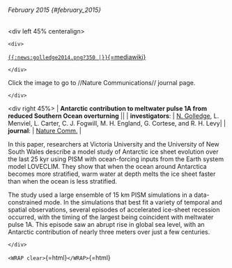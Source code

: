 ###### February 2015 {#february_2015}

\<div left 45% centeralign\>

```{=html}
<div>
```
[`{{:news:golledge2014.png?350 |}}`{=mediawiki}](http://www.nature.com/ncomms/2014/140929/ncomms6107/full/ncomms6107.html)

```{=html}
</div>
```
Click the image to go to //Nature Communications// journal page.

```{=html}
</div>
```
\<div right 45%\> \| **Antarctic contribution to meltwater pulse 1A
from reduced Southern Ocean overturning** \|\| \|
**investigators**: \| [N.
Golledge](http://www.victoria.ac.nz/antarctic/about/staff/nick-golledge),
L. Menviel, L. Carter, C. J. Fogwill, M. H. England, G. Cortese, and R.
H. Levy\| \| **journal**: \| [Nature
Comm.](http://www.nature.com/naturecommunications) \|

In this paper, researchers at Victoria University and the University of
New South Wales describe a model study of Antarctic ice sheet evolution
over the last 25 kyr using PISM with ocean-forcing inputs from the Earth
system model LOVECLIM. They show that when the ocean around Antarctica
becomes more stratified, warm water at depth melts the ice sheet faster
than when the ocean is less stratified.

The study used a large ensemble of 15 km PISM simulations in a
data-constrained mode. In the simulations that best fit a variety of
temporal and spatial observations, several episodes of accelerated
ice-sheet recession occurred, with the timing of the largest being
coincident with meltwater pulse 1A. This episode saw an abrupt rise in
global sea level, with an Antarctic contribution of nearly three meters
over just a few centuries.

```{=html}
</div>
```
`<WRAP clear>`{=html}`</WRAP>`{=html}
